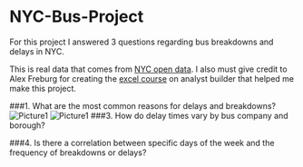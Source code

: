 # NYC-Bus-Project
For this project I answered 3 questions regarding bus breakdowns and delays in NYC.

This is real data that comes from [NYC open data](https://data.cityofnewyork.us/Transportation/Bus-Breakdown-and-Delays/ez4e-fazm/data_preview). I also must give credit to Alex Freburg for creating the [excel course](https://www.analystbuilder.com/courses/excel-for-data-analytics) on analyst builder that helped me make this project.

###1.  What are the most common reasons for delays and breakdowns?
    ![Picture1](https://github.com/user-attachments/assets/024bf384-405f-44e7-b90b-d3b8cedc3339)
    ![Picture1](https://github.com/user-attachments/assets/4779ea5c-dcba-417a-8ee3-b1b198729f16)
###3.  How do delay times vary by bus company and borough?

    
###4.  Is there a correlation between specific days of the week and the frequency of breakdowns or delays?

